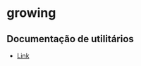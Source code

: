 # growing

## Documentação de utilitários
<ul><li><a href='https://www.flaticon.com/br/packs/hairdressing-and-barber-shop-26' target='_blank'>Link</a></li></ul>

